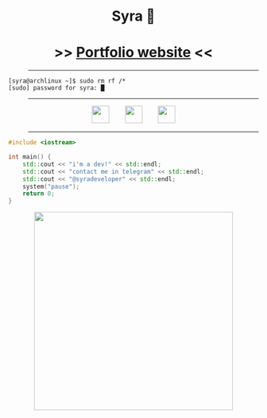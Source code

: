 <h1 align="center">Syra 👋</h1>

<h1 align="center">>> <a href="https://pivosteve.github.io/2501">Portfolio website</a> <<</h1>

> ** **
```
[syra@archlinux ~]$ sudo rm rf /*
[sudo] password for syra: █
```

> ** **
<div align="center">
  
  [<img src="https://www.svgrepo.com/download/448261/youtube.svg" width="35">](https://www.youtube.com/@SyraDeveloper) &nbsp;&nbsp;&nbsp;&nbsp;&nbsp;&nbsp;
  [<img src="https://www.svgrepo.com/download/353655/discord-icon.svg" width="35">](https://discordapp.com/users/518694588609986572/) &nbsp;&nbsp;&nbsp;&nbsp;&nbsp;&nbsp;
  [<img src="https://avatars.githubusercontent.com/u/169077550?s=200&v=4" width="35">](https://github.com/TFZO) 
  
</div>

> ** **
```cpp
#include <iostream>

int main() {
    std::cout << "i'm a dev!" << std::endl;
    std::cout << "contact me in telegram" << std::endl;
    std::cout << "@syradeveloper" << std::endl;
    system("pause");
    return 0;
}
```
<p align="center" >
    <img src='https://github-readme-stats.vercel.app/api?username=syradeveloper&show_icons=true&theme=tokyonight&rank_icon=github' width='400'>
</p>
